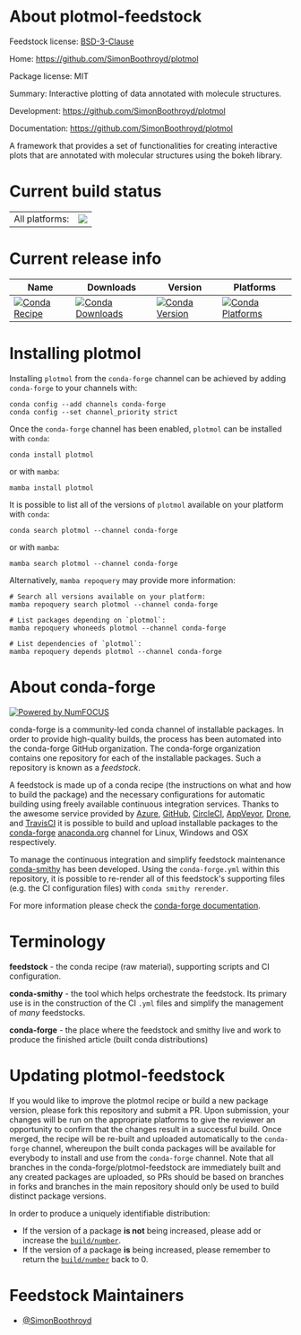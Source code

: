 About plotmol-feedstock
=======================

Feedstock license: [BSD-3-Clause](https://github.com/conda-forge/plotmol-feedstock/blob/main/LICENSE.txt)

Home: https://github.com/SimonBoothroyd/plotmol

Package license: MIT

Summary: Interactive plotting of data annotated with molecule structures.

Development: https://github.com/SimonBoothroyd/plotmol

Documentation: https://github.com/SimonBoothroyd/plotmol

A framework that provides a set of functionalities for creating interactive plots that are
annotated with molecular structures using the bokeh library.


Current build status
====================


<table><tr><td>All platforms:</td>
    <td>
      <a href="https://dev.azure.com/conda-forge/feedstock-builds/_build/latest?definitionId=20916&branchName=main">
        <img src="https://dev.azure.com/conda-forge/feedstock-builds/_apis/build/status/plotmol-feedstock?branchName=main">
      </a>
    </td>
  </tr>
</table>

Current release info
====================

| Name | Downloads | Version | Platforms |
| --- | --- | --- | --- |
| [![Conda Recipe](https://img.shields.io/badge/recipe-plotmol-green.svg)](https://anaconda.org/conda-forge/plotmol) | [![Conda Downloads](https://img.shields.io/conda/dn/conda-forge/plotmol.svg)](https://anaconda.org/conda-forge/plotmol) | [![Conda Version](https://img.shields.io/conda/vn/conda-forge/plotmol.svg)](https://anaconda.org/conda-forge/plotmol) | [![Conda Platforms](https://img.shields.io/conda/pn/conda-forge/plotmol.svg)](https://anaconda.org/conda-forge/plotmol) |

Installing plotmol
==================

Installing `plotmol` from the `conda-forge` channel can be achieved by adding `conda-forge` to your channels with:

```
conda config --add channels conda-forge
conda config --set channel_priority strict
```

Once the `conda-forge` channel has been enabled, `plotmol` can be installed with `conda`:

```
conda install plotmol
```

or with `mamba`:

```
mamba install plotmol
```

It is possible to list all of the versions of `plotmol` available on your platform with `conda`:

```
conda search plotmol --channel conda-forge
```

or with `mamba`:

```
mamba search plotmol --channel conda-forge
```

Alternatively, `mamba repoquery` may provide more information:

```
# Search all versions available on your platform:
mamba repoquery search plotmol --channel conda-forge

# List packages depending on `plotmol`:
mamba repoquery whoneeds plotmol --channel conda-forge

# List dependencies of `plotmol`:
mamba repoquery depends plotmol --channel conda-forge
```


About conda-forge
=================

[![Powered by
NumFOCUS](https://img.shields.io/badge/powered%20by-NumFOCUS-orange.svg?style=flat&colorA=E1523D&colorB=007D8A)](https://numfocus.org)

conda-forge is a community-led conda channel of installable packages.
In order to provide high-quality builds, the process has been automated into the
conda-forge GitHub organization. The conda-forge organization contains one repository
for each of the installable packages. Such a repository is known as a *feedstock*.

A feedstock is made up of a conda recipe (the instructions on what and how to build
the package) and the necessary configurations for automatic building using freely
available continuous integration services. Thanks to the awesome service provided by
[Azure](https://azure.microsoft.com/en-us/services/devops/), [GitHub](https://github.com/),
[CircleCI](https://circleci.com/), [AppVeyor](https://www.appveyor.com/),
[Drone](https://cloud.drone.io/welcome), and [TravisCI](https://travis-ci.com/)
it is possible to build and upload installable packages to the
[conda-forge](https://anaconda.org/conda-forge) [anaconda.org](https://anaconda.org/)
channel for Linux, Windows and OSX respectively.

To manage the continuous integration and simplify feedstock maintenance
[conda-smithy](https://github.com/conda-forge/conda-smithy) has been developed.
Using the ``conda-forge.yml`` within this repository, it is possible to re-render all of
this feedstock's supporting files (e.g. the CI configuration files) with ``conda smithy rerender``.

For more information please check the [conda-forge documentation](https://conda-forge.org/docs/).

Terminology
===========

**feedstock** - the conda recipe (raw material), supporting scripts and CI configuration.

**conda-smithy** - the tool which helps orchestrate the feedstock.
                   Its primary use is in the construction of the CI ``.yml`` files
                   and simplify the management of *many* feedstocks.

**conda-forge** - the place where the feedstock and smithy live and work to
                  produce the finished article (built conda distributions)


Updating plotmol-feedstock
==========================

If you would like to improve the plotmol recipe or build a new
package version, please fork this repository and submit a PR. Upon submission,
your changes will be run on the appropriate platforms to give the reviewer an
opportunity to confirm that the changes result in a successful build. Once
merged, the recipe will be re-built and uploaded automatically to the
`conda-forge` channel, whereupon the built conda packages will be available for
everybody to install and use from the `conda-forge` channel.
Note that all branches in the conda-forge/plotmol-feedstock are
immediately built and any created packages are uploaded, so PRs should be based
on branches in forks and branches in the main repository should only be used to
build distinct package versions.

In order to produce a uniquely identifiable distribution:
 * If the version of a package **is not** being increased, please add or increase
   the [``build/number``](https://docs.conda.io/projects/conda-build/en/latest/resources/define-metadata.html#build-number-and-string).
 * If the version of a package **is** being increased, please remember to return
   the [``build/number``](https://docs.conda.io/projects/conda-build/en/latest/resources/define-metadata.html#build-number-and-string)
   back to 0.

Feedstock Maintainers
=====================

* [@SimonBoothroyd](https://github.com/SimonBoothroyd/)


